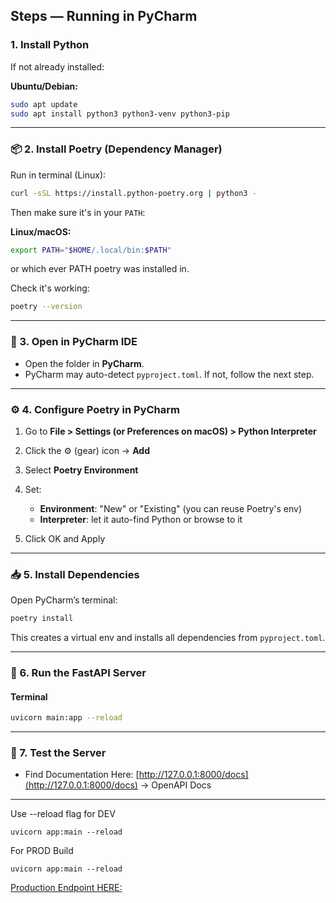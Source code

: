 ## Steps — Running in PyCharm

### 1. **Install Python**

If not already installed:

**Ubuntu/Debian:**
```bash
sudo apt update
sudo apt install python3 python3-venv python3-pip
```
---

### 📦 2. **Install Poetry (Dependency Manager)**

Run in terminal (Linux):
```bash
curl -sSL https://install.python-poetry.org | python3 -
```

Then make sure it's in your `PATH`:

**Linux/macOS:**
```bash
export PATH="$HOME/.local/bin:$PATH"
```
or which ever PATH poetry was installed in.

Check it's working:
```bash
poetry --version
```

---

### 🧠 3. **Open in PyCharm IDE**
- Open the folder in **PyCharm**.
- PyCharm may auto-detect `pyproject.toml`. If not, follow the next step.

---

### ⚙️ 4. **Configure Poetry in PyCharm**

1. Go to **File > Settings (or Preferences on macOS) > Python Interpreter**
2. Click the ⚙️ (gear) icon → **Add**
3. Select **Poetry Environment**
4. Set:
   - **Environment**: "New" or "Existing" (you can reuse Poetry's env)
   - **Interpreter**: let it auto-find Python or browse to it

5. Click OK and Apply

---

### 📥 5. **Install Dependencies**

Open PyCharm’s terminal:
```bash
poetry install
```

This creates a virtual env and installs all dependencies from `pyproject.toml`.

---

### 🚀 6. **Run the FastAPI Server**

#### Terminal
```bash
uvicorn main:app --reload
```
---

### 🧪 7. **Test the Server**

- Find Documentation Here: [http://127.0.0.1:8000/docs](http://127.0.0.1:8000/docs) → OpenAPI Docs

---

Use --reload flag for DEV
```commandline
uvicorn app:main --reload 
```

For PROD Build
```commandline
uvicorn app:main --reload 
```

[Production Endpoint HERE:](https://docushield-backend-production.up.railway.app)